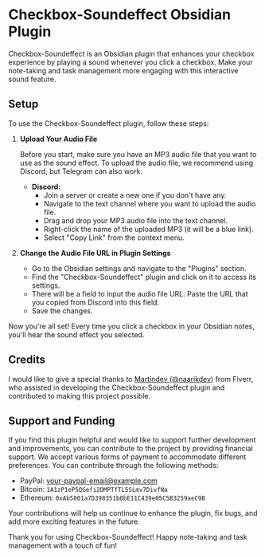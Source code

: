 # Checkbox-Soundeffect Obsidian Plugin

Checkbox-Soundeffect is an Obsidian plugin that enhances your checkbox experience by playing a sound whenever you click a checkbox. Make your note-taking and task management more engaging with this interactive sound feature.

## Setup

To use the Checkbox-Soundeffect plugin, follow these steps:

1. **Upload Your Audio File**

   Before you start, make sure you have an MP3 audio file that you want to use as the sound effect. To upload the audio file, we recommend using Discord, but Telegram can also work.

   - **Discord:**
     - Join a server or create a new one if you don't have any.
     - Navigate to the text channel where you want to upload the audio file.
     - Drag and drop your MP3 audio file into the text channel.
     - Right-click the name of the uploaded MP3 (it will be a blue link).
     - Select "Copy Link" from the context menu.

2. **Change the Audio File URL in Plugin Settings**

   - Go to the Obsidian settings and navigate to the "Plugins" section.
   - Find the "Checkbox-Soundeffect" plugin and click on it to access its settings.
   - There will be a field to input the audio file URL. Paste the URL that you copied from Discord into this field.
   - Save the changes.

Now you're all set! Every time you click a checkbox in your Obsidian notes, you'll hear the sound effect you selected.

## Credits

I would like to give a special thanks to [Martindev (@naarikdev)](https://www.fiverr.com/naarikdev) from Fiverr, who assisted in developing the Checkbox-Soundeffect plugin and contributed to making this project possible.

## Support and Funding

If you find this plugin helpful and would like to support further development and improvements, you can contribute to the project by providing financial support. We accept various forms of payment to accommodate different preferences. You can contribute through the following methods:

- PayPal: [your-paypal-email@example.com](mailto:your-paypal-email@example.com)
- Bitcoin: `1A1zP1eP5QGefi2DMPTfTL5SLmv7DivfNa`
- Ethereum: `0xAb5801a7D398351b8bE11C439e05C5B3259aeC9B`

Your contributions will help us continue to enhance the plugin, fix bugs, and add more exciting features in the future.

Thank you for using Checkbox-Soundeffect! Happy note-taking and task management with a touch of fun!
